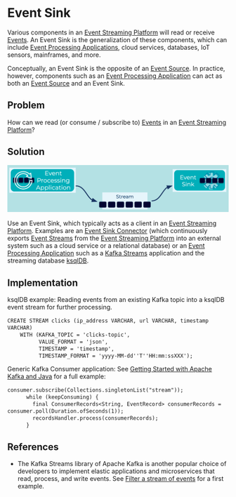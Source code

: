 # Event Sink
Various components in an [Event Streaming Platform](../event-stream/event-streaming-platform.md) will read or receive [Events](../event/event.md). An Event Sink is the generalization of these components, which can include [Event Processing Applications](../event-processing/event-processing-application.md), cloud services, databases, IoT sensors, mainframes, and more.

Conceptually, an Event Sink is the opposite of an [Event Source](../event-source/event-source.md). In practice, however, components such as an [Event Processing Application](../event-processing/event-processing-application.md) can act as both an [Event Source](../event-source/event-source.md) and an Event Sink.

## Problem
How can we read (or consume / subscribe to) [Events](../event/event.md) in an [Event Streaming Platform](../event-stream/event-streaming-platform.md)?

## Solution

![event-sink](../img/event-sink.png)

Use an Event Sink, which typically acts as a client in an [Event Streaming Platform](../event-stream/event-streaming-platform.md). Examples are an [Event Sink Connector](event-sink-connector.md) (which continuously exports [Event Streams](../event-stream/event-stream.md) from the [Event Streaming Platform](../event-stream/event-streaming-platform.md) into an external system such as a cloud service or a relational database) or an [Event Processing Application](../event-processing/event-processing-application.md) such as a [Kafka Streams](https://docs.confluent.io/platform/current/streams/index.html) application and the streaming database [ksqlDB](https://ksqldb.io/).

## Implementation

ksqlDB example: Reading events from an existing Kafka topic into a ksqlDB event stream for further processing.
```
CREATE STREAM clicks (ip_address VARCHAR, url VARCHAR, timestamp VARCHAR)
    WITH (KAFKA_TOPIC = 'clicks-topic',
          VALUE_FORMAT = 'json',
          TIMESTAMP = 'timestamp',
          TIMESTAMP_FORMAT = 'yyyy-MM-dd''T''HH:mm:ssXXX');
```

Generic Kafka Consumer application: See [Getting Started with Apache Kafka and Java](link.tbd) for a full example: 
```
consumer.subscribe(Collections.singletonList("stream"));
      while (keepConsuming) { 
        final ConsumerRecords<String, EventRecord> consumerRecords = consumer.poll(Duration.ofSeconds(1));  
        recordsHandler.process(consumerRecords); 
      }
```

## References
* The Kafka Streams library of Apache Kafka is another popular choice of developers to implement elastic applications and microservices that read, process, and write events. See [Filter a stream of events](https://kafka-tutorials.confluent.io/filter-a-stream-of-events/confluent.html) for a first example.
